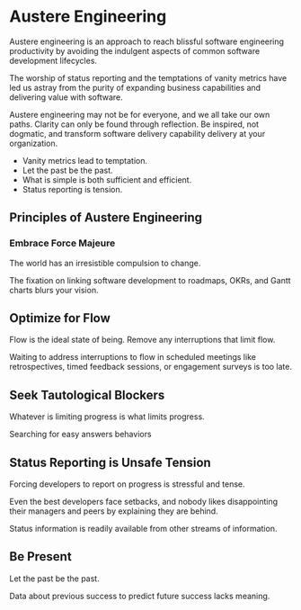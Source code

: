 # Austere Engineering

Austere engineering is an approach to reach blissful software engineering productivity by avoiding the indulgent aspects of common software development lifecycles. 

The worship of status reporting and the temptations of vanity metrics have led us astray from the purity of expanding business capabilities and delivering value with software. 

Austere engineering may not be for everyone, and we all take our own paths.  Clarity can only be found through reflection.  Be inspired, not dogmatic, and transform software delivery capability delivery at your organization.

* Vanity metrics lead to temptation.
* Let the past be the past.
* What is simple is both sufficient and efficient. 
* Status reporting is tension.

## Principles of Austere Engineering
### Embrace Force Majeure
The world has an irresistible compulsion to change.

The fixation on linking software development to roadmaps, OKRs, and Gantt charts blurs your vision.

## Optimize for Flow
Flow is the ideal state of being.  Remove any interruptions that limit flow.  

Waiting to address interruptions to flow in scheduled meetings like retrospectives, timed feedback sessions, or engagement surveys is too late.


## Seek Tautological Blockers
Whatever is limiting progress is what limits progress.

Searching for easy answers behaviors 
## Status Reporting is Unsafe Tension
Forcing developers to report on progress is stressful and tense.

Even the best developers face setbacks, and nobody likes disappointing their managers and peers by explaining they are behind.

Status information is readily available from other streams of information. 

## Be Present
Let the past be the past.

Data about previous success to predict future success lacks meaning.

